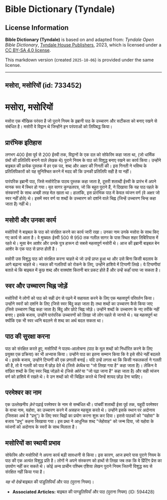 # Bible Dictionary (Tyndale)

## License Information

**Bible Dictionary (Tyndale)** is based on and adapted from: _Tyndale Open Bible Dictionary_, [Tyndale House Publishers](https://tyndaleopenresources.com/), 2023, which is licensed under a [CC BY-SA 4.0 license](https://creativecommons.org/licenses/by-sa/4.0/legalcode.en).

This markdown version (created `2025-10-06`) is provided under the same license.



--------------------------------

## मसोरा, मसोरियों (id: 733452)

मसोरा, मसोरियों
===============

मसोरा एक मौखिक परंपरा है जो पुराने नियम के इब्रानी पाठ के उच्चारण और सटीकता को बनाए रखने से संबंधित है। मसोरी वे विद्वान थे जिन्होंने इन परंपराओं को लिपिबद्ध किया।

प्रारंभिक इतिहास
----------------

लगभग 400 ईसा पूर्व से 200 ईस्वी तक, विद्वानों के एक दल को सोफेरिम कहा जाता था, (जो धार्मिक ग्रंथों की प्रतिलिपि बनाने वाले लेखक थे) पुराने नियम के पाठ को विशुद्ध बनाए रखने का कार्य किया। उन्होंने बाइबल की प्रत्येक पुस्तक में हर एक पद, शब्द और अक्षर की गिनती की। इस गिनती ने भविष्य के प्रतिलिपिकारों को यह सुनिश्चित करने में मदद की कि उनकी प्रतिलिपि सही है या नहीं।

पारंपरिक इब्रानी पाठ, जिसे मसोरेटिक पाठ्य पुस्तक कहा जाता है, दूसरी शताब्दी ईस्वी के प्रारंभ में अपने मानक रूप में स्थिर हो गया। मृत सागर कुण्डलपत्र, जो कि बहुत पुराने हैं, ने दिखाया कि यह पाठ पहले के संस्करणों के साथ अच्छी तरह मेल खाता था। हालांकि, इस प्रारंभिक पाठ में केवल व्यंजन वर्ण (वे अक्षर जो स्वर नहीं होते) थे। इसमें स्वर वर्ण या शब्दों के उच्चारण को दर्शाने वाले चिह्न (जिन्हें उच्चारण चिन्ह कहा जाता है) नहीं थे।

मसोरी और उनका कार्य
-------------------

मसोरियों ने बाइबल के पाठ को संरक्षित करने का कार्य जारी रखा। उनका नाम उनके मसोरा के साथ किए गए कार्य से आता है। वे मुख्यतः ईस्वी 500 से 950 तक गलील सागर के पास स्थित शहर तिबिरियास में रहते थे। मूसा बेन आशेर और उनके पुत्र हारून दो सबसे महत्वपूर्ण मसोरी थे। आज की इब्रानी बाइबल बेन आशेर के एक पाठ से प्राप्त होती है।

मसोरी उस विशुद्ध पाठ को संरक्षित करना चाहते थे जो उन्हें प्राप्त हुआ था और उसे बिना किसी बदलाव के आगे बढ़ाना चाहते थे। नकल की गलतियों को रोकने के लिए, उन्होंने हाशिये में टिप्पणी लिखे। ये टिप्पणीयां बताते थे कि बाइबल में कुछ शब्द और वाक्यांश कितनी बार प्रकट होते हैं और उन्हें कहाँ पाया जा सकता है।

स्वर और उच्चारण चिह्न जोड़ें
----------------------------

मसोरियों ने लोगों को पाठ को सही ढंग से पढ़ने में सहायता करने के लिए एक महत्वपूर्ण परिवर्तन किया। उन्होंने स्वरों को दर्शाने के लिए (जिसे स्वर बिंदु कहा जाता है) तथा शब्दों का उच्चारण कैसे किया जाए (जिसे उच्चारण चिह्न कहा जाता है) बिंदु और छोटे चिह्न जोड़े। उन्होंने शब्दों के उच्चारण के नए तरीके नहीं बनाए। इसके बजाय, उन्होंने पारंपरिक उच्चारणों को लिखा जो लोग पहले से जानते थे। यह महत्वपूर्ण था क्योंकि एक भी स्वर ध्वनि बदलने से शब्द का अर्थ बदल सकता था।

पाठ की सुरक्षा करना
-------------------

पाठ को संरक्षित करते हुए, मसोरियों ने पाठ्य\-आलोचना (पाठ के मूल शब्दों को निर्धारित करने के लिए प्रयुक्त एक प्रक्रिया) का भी अभ्यास किया। उन्होंने पाठ का इतना सम्मान किया कि वे इसे सीधे नहीं बदलते थे। इसके बजाय, उन्होंने टिप्पणी की एक प्रणाली बनाई। यदि उन्हें लगता था कि किसी नकलकर्ता ने गलती की है, तो वे गलती को पाठ में छोड़ देते थे (जिसे *केथिब* या "जो लिखा गया है" कहा जाता है)। लेकिन वे वांछित शब्दों के लिए स्वर चिह्न जोड़ते थे (जिसे *क्वेरे* या "जो पढ़ा जाना है" कहा जाता है) और सही व्यंजन वर्ण को हाशिये में रखते थे। वे उन शब्दों को भी चिह्नित करते थे जिन्हें शायद छोड़ देना चाहिए।

परमेश्वर का नाम
---------------

एक उल्लेखनीय *क़ेरे* पढ़ाई परमेश्वर के नाम से सम्बंधित थी। पांचवीं शताब्दी ईसा पूर्व तक, यहूदी परमेश्वर के वाचा नाम, यहोवा, का उच्चारण करने में असहज महसूस करते थे। उन्होंने इसके स्थान पर अदोनाय (जिसका अर्थ है "प्रभु") के लिए स्वर चिह्नों का प्रयोग करना शुरू कर दिया। इससे पाठकों को "यहोवा" के बजाय "प्रभु" कहना सिखाया गया। इस प्रथा ने आधुनिक शब्द "जेहोवाह" को जन्म दिया, जो यहोवा के व्यंजनों को अदोनाय के स्वरों के साथ मिलाता है।

मसोरियों का स्थायी प्रभाव
-------------------------

सोफेरिम और मसोरियों ने अपना कार्य बड़ी सावधानी से किया। इस कारण, आज हमारे पास पुराने नियम के पाठ की एक अत्यंत विशुद्ध प्रति है। लोगों ने अपने संस्करण को हाथों से लिखा जब तक कि वे प्रिंटिंग प्रेस का उपयोग नहीं कर सकते थे। कोई अन्य प्राचीन पश्चिम एशिया लेखन पुराने नियम जितनी विशुद्ध रूप से संरक्षित नहीं किया गया है।

*यह भी देखें* बाइबल की पांडुलिपियाँ और पाठ (पुराना नियम)।

* **Associated Articles:** बाइबल की पाण्डुलिपियाँ और पाठ (पुराना नियम) (ID: 594428)

